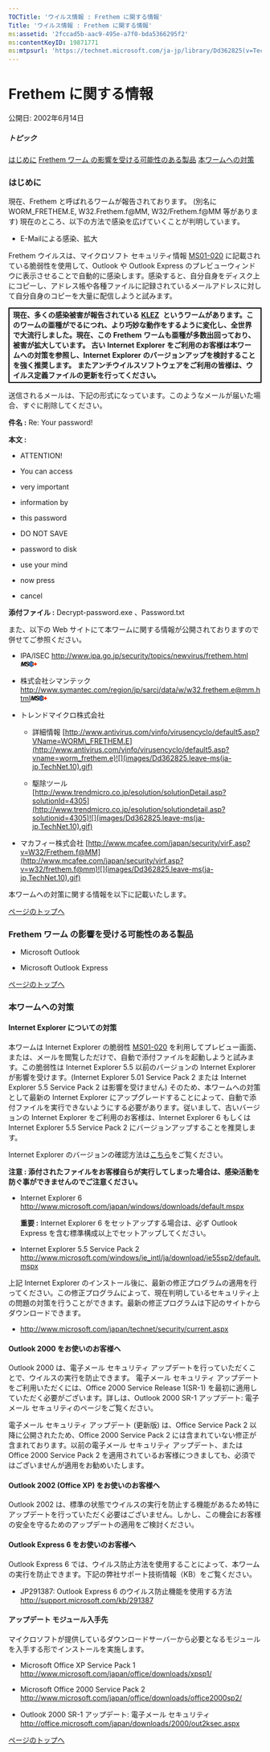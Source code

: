 ```yaml
---
TOCTitle: 'ウイルス情報 : Frethem に関する情報'
Title: 'ウイルス情報 : Frethem に関する情報'
ms:assetid: '2fccad5b-aac9-495e-a7f0-bda5366295f2'
ms:contentKeyID: 19871771
ms:mtpsurl: 'https://technet.microsoft.com/ja-jp/library/Dd362825(v=TechNet.10)'
---
```


Frethem に関する情報
====================

公開日: 2002年6月14日

##### トピック

[](#ecaa)[はじめに](#ecaa)
[](#ebaa)[Frethem ワーム の影響を受ける可能性のある製品](#ebaa)
[](#eaaa)[本ワームへの対策](#eaaa)

### はじめに

現在、Frethem と呼ばれるワームが報告されております。 (別名に WORM\_FRETHEM.E, W32.Frethem.f@MM, W32/Frethem.f@MM 等があります) 現在のところ、以下の方法で感染を広げていくことが判明しています。

-   E-Mailによる感染、拡大

Frethem ウイルスは、マイクロソフト セキュリティ情報 [MS01-020](http://www.microsoft.com/japan/technet/security/bulletin/ms01-020.mspx) に記載されている脆弱性を使用して、Outlook や Outlook Express のプレビューウィンドウに表示させることで自動的に感染します。感染すると、自分自身をディスク上にコピーし、アドレス帳や各種ファイルに記録されているメールアドレスに対して自分自身のコピーを大量に配信しようと試みます。

 
<table style="border:1px solid black;">
<colgroup>
<col width="100%" />
</colgroup>
<tbody>
<tr class="odd">
<td style="border:1px solid black;"><strong>現在、多くの感染被害が報告されている</strong> <a href="https://technet.microsoft.com/ja-jp/library/f887fc46-e5ce-4765-adb3-6bb76d906eff(v=TechNet.10)"><strong>KLEZ</strong></a>  <strong>というワームがあります。このワームの亜種がでるにつれ、より巧妙な動作をするように変化し、全世界で大流行しました。現在、この Frethem ワームも亜種が多数出回っており、被害が拡大しています。</strong>
<strong>古い Internet Explorer をご利用のお客様は本ワームへの対策を参照し、Internet Explorer のバージョンアップを検討することを強く推奨します。</strong>
<strong>またアンチウイルスソフトウェアをご利用の皆様は、ウイルス定義ファイルの更新を行ってください。</strong></td>
</tr>
</tbody>
</table>
 

送信されるメールは、下記の形式になっています。このようなメールが届いた場合、すぐに削除してください。

**件名 :** Re: Your password!

**本文 :**

-   ATTENTION!

-   You can access

-   very important

-   information by

-   this password

-   DO NOT SAVE

-   password to disk

-   use your mind

-   now press

-   cancel

**添付ファイル :** Decrypt-password.exe 、Password.txt

また、以下の Web サイトにて本ワームに関する情報が公開されておりますので併せてご参照ください。

-   IPA/ISEC
    <http://www.ipa.go.jp/security/topics/newvirus/frethem.html>![](images/Dd362825.leave-ms(ja-jp,TechNet.10).gif)

-   株式会社シマンテック
    <http://www.symantec.com/region/jp/sarcj/data/w/w32.frethem.e@mm.html>![](images/Dd362825.leave-ms(ja-jp,TechNet.10).gif)

-   トレンドマイクロ株式会社

    -   詳細情報
        [http://www.antivirus.com/vinfo/virusencyclo/default5.asp?VName=WORM\_FRETHEM.E](http://www.antivirus.com/vinfo/virusencyclo/default5.asp?vname=worm_frethem.e)![](images/Dd362825.leave-ms(ja-jp,TechNet.10).gif)

    -   駆除ツール
        [http://www.trendmicro.co.jp/esolution/solutionDetail.asp?solutionId=4305](http://www.trendmicro.co.jp/esolution/solutiondetail.asp?solutionid=4305)![](images/Dd362825.leave-ms(ja-jp,TechNet.10).gif)

-   マカフィー株式会社
    [http://www.mcafee.com/japan/security/virF.asp?v=W32/Frethem.f@MM](http://www.mcafee.com/japan/security/virf.asp?v=w32/frethem.f@mm)![](images/Dd362825.leave-ms(ja-jp,TechNet.10).gif)

本ワームへの対策に関する情報を以下に記載いたします。

[](#mainsection)[ページのトップへ](#mainsection)

### Frethem ワーム の影響を受ける可能性のある製品

-   Microsoft Outlook

-   Microsoft Outlook Express

[](#mainsection)[ページのトップへ](#mainsection)

### 本ワームへの対策

#### Internet Explorer についての対策

本ワームは Internet Explorer の脆弱性 [MS01-020](http://www.microsoft.com/japan/technet/security/bulletin/ms01-020.mspx) を利用してプレビュー画面、または、メールを閲覧しただけで、自動で添付ファイルを起動しようと試みます。この脆弱性は Internet Explorer 5.5 以前のバージョンの Internet Explorer が影響を受けます。(Internet Explorer 5.01 Service Pack 2 または Internet Explorer 5.5 Service Pack 2 は影響を受けません) そのため、本ワームへの対策として最新の Internet Explorer にアップグレードすることによって、自動で添付ファイルを実行できないようにする必要があります。従いまして、古いバージョンの Internet Explorer をご利用のお客様は、Internet Explorer 6 もしくは Internet Explorer 5.5 Service Pack 2 にバージョンアップすることを推奨します。

Internet Explorer のバージョンの確認方法は[こちら](http://www.microsoft.com/japan/security/bulletins/ver_ie.mspx)をご覧ください。

**注意 : 添付されたファイルをお客様自らが実行してしまった場合は、感染活動を防ぐ事ができませんのでご注意ください。**

-   Internet Explorer 6
    <http://www.microsoft.com/japan/windows/downloads/default.mspx>

    **重要 :** Internet Explorer 6 をセットアップする場合は、必ず Outlook Express を含む標準構成以上でセットアップしてください。

-   Internet Explorer 5.5 Service Pack 2
    <http://www.microsoft.com/windows/ie_intl/ja/download/ie55sp2/default.mspx>

上記 Internet Explorer のインストール後に、最新の修正プログラムの適用を行ってください。この修正プログラムによって、現在判明しているセキュリティ上の問題の対策を行うことができます。最新の修正プログラムは下記のサイトからダウンロードできます。

-   <http://www.microsoft.com/japan/technet/security/current.aspx>

#### Outlook 2000 をお使いのお客様へ

Outlook 2000 は、電子メール セキュリティ アップデートを行っていただくことで、ウイルスの実行を防止できます。 電子メール セキュリティ アップデートをご利用いただくには、Office 2000 Service Release 1(SR-1) を最初に適用していただく必要がございます。詳しは、Outlook 2000 SR-1 アップデート: 電子メール セキュリティのページをご覧ください。

電子メール セキュリティ アップデート (更新版) は、Office Service Pack 2 以降に公開されたため、Office 2000 Service Pack 2 には含まれていない修正が含まれております。以前の電子メール セキュリティ アップデート、または Office 2000 Service Pack 2 を適用されているお客様につきましても、必須ではございませんが適用をお勧めいたします。

#### Outlook 2002 (Office XP) をお使いのお客様へ

Outlook 2002 は、標準の状態でウイルスの実行を防止する機能があるため特にアップデートを行っていただく必要はございません。しかし、この機会にお客様の安全を守るためのアップデートの適用をご検討ください。

#### Outlook Express 6 をお使いのお客様へ

Outlook Express 6 では、ウイルス防止方法を使用することによって、本ワームの実行を防止できます。下記の弊社サポート技術情報（KB）をご覧ください。

-   JP291387: Outlook Express 6 のウイルス防止機能を使用する方法
    <http://support.microsoft.com/kb/291387>

#### アップデート モジュール入手先

マイクロソフトが提供しているダウンロードサーバーから必要となるモジュールを入手する形でインストールを実施します。

-   Microsoft Office XP Service Pack 1
    <http://www.microsoft.com/japan/office/downloads/xpsp1/>

-   Microsoft Office 2000 Service Pack 2
    <http://www.microsoft.com/japan/office/downloads/office2000sp2/>

-   Outlook 2000 SR-1 アップデート: 電子メール セキュリティ
    <http://office.microsoft.com/japan/downloads/2000/out2ksec.aspx>

[](#mainsection)[ページのトップへ](#mainsection)
